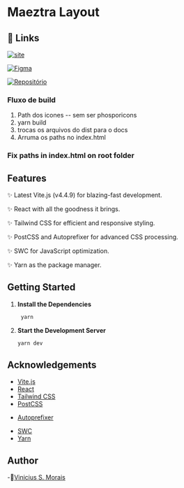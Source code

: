 # Maeztra Layout

## 🔗 Links
[![site](https://img.shields.io/badge/site-000?style=for-the-badge&logo=ko-fi&logoColor=white)](https://vmorais34.github.io/maeztra-layout/)

[![Figma](https://img.shields.io/badge/Figma-000?style=for-the-badge&logo=ko-fi&logoColor=white)](https://www.figma.com/file/3RqPfS5PW9whbQNCTTaoqA/[2020-09]-MZ---Layout-Teste-de-vagas-para-time-de-Devs?type=design&node-id=2-5&mode=design&t=5ta21KUlQzGSJDVu-0)

[![Repositório](https://img.shields.io/badge/repo-000?style=for-the-badge&logo=ko-fi&logoColor=white)](https://github.com/vmorais34/maeztra-layout/)


### Fluxo de build

1. Path dos icones -- sem ser phosporicons
2. yarn build
3. trocas os arquivos do dist para o docs
4. Arruma os paths no index.html

### Fix paths in index.html on root folder
<!-- Fixing the path urls in dist folder after run yarn build -->
<link rel="icon" type="image/svg+xml" href=" /maeztra-layout/assets/favicon.png" />
<script type="module" crossorigin src="/maeztra-layout/assets/index-f6afd04c.js"></script>
<link rel="stylesheet" href="/maeztra-layout/assets/index-770eb46f.css">

<!-- 
This boilerplate provides you with a starting point for your React projects, complete with Tailwind CSS, PostCSS, Autoprefixer, and SWC for JavaScript optimization. -->

## Features

   ✨ Latest Vite.js (v4.4.9) for blazing-fast development.
   
   ✨ React with all the goodness it brings.
   
   ✨ Tailwind CSS for efficient and responsive styling.
   
   ✨ PostCSS and Autoprefixer for advanced CSS processing.
   
   ✨ SWC for JavaScript optimization.
   
   ✨ Yarn as the package manager.

## Getting Started

1. **Install the Dependencies**

   ```bash
    yarn
   ```

2. **Start the Development Server**

   ```bash
   yarn dev
   ```

<!-- 3. **Build for Production**

   ```bash
    yarn build
   ``` -->

## Acknowledgements

- [Vite.js](https://vitejs.dev/)
- [React](https://reactjs.org/)
- [Tailwind CSS](https://tailwindcss.com/)
- [PostCSS](https://postcss.org/)
<!-- Build: A transpilação é especialmente útil para converter código JavaScript moderno em uma versão mais antiga que é suportada por uma variedade maior de navegadores.-->
- [Autoprefixer](https://autoprefixer.github.io/)
<!-- CSS: prefixos de fornecedores (como -webkit-, -moz-, -ms-, etc.) -->
- [SWC](https://swc.rs/)
- [Yarn](https://yarnpkg.com/)

## Author

-🚀[Vinicius S. Morais](https://github.com/vmorais34)
